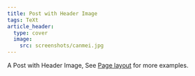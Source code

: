 ```yaml
---
title: Post with Header Image
tags: TeXt
article_header:
  type: cover
  image:
    src: screenshots/canmei.jpg
---
```


A Post with Header Image, See [Page layout](https://tianqi.name/jekyll-TeXt-theme/samples.html#page-layout) for more examples.

<!--more-->